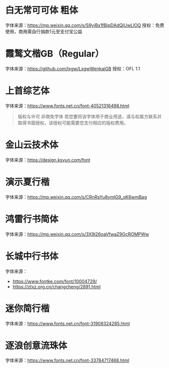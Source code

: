 # 白无常可可体 粗体

字体来源：https://mp.weixin.qq.com/s/S9yjBx1fBipDAdQjUwLlOQ
授权：免费使用，商用需自行捐款1元至支付宝公益

# 霞鹜文楷GB（Regular） 

字体来源：https://github.com/lxgw/LxgwWenkaiGB
授权：OFL 1.1

# 上首综艺体

字体来源：https://www.fonts.net.cn/font-40521316498.html
> 版权与许可
> 非商免字体
> 若您要将该字体用于商业用途，请与权属方联系并取得书面授权，该授权可能需要您支付相应的版权费用。

# 金山云技术体
字体来源：https://design.ksyun.com/font

# 演示夏行楷
字体来源：https://mp.weixin.qq.com/s/CRnRsYu8ymlG9_oK6wmBag

# 鸿雷行书简体
字体来源：https://mp.weixin.qq.com/s/3X9j26oaVfwaZ9GcROMPWw

# 长城中行书体
字体来源：
- https://www.fontke.com/font/10004729/
- https://ztxz.org.cn/changcheng/2891.html

# 迷你简行楷
字体来源：https://www.fonts.net.cn/font-31908324285.html

# 逐浪创意流珠体
字体来源：https://www.fonts.net.cn/font-33784717468.html